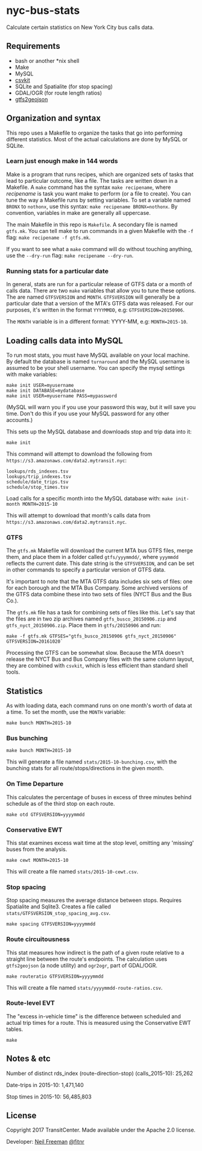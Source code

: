 # nyc-bus-stats

Calculate certain statistics on New York City bus calls data.

## Requirements

* bash or another *nix shell
* Make
* MySQL
* [csvkit](https://github.com/wireservice/csvkit)
* SQLite and Spatialite (for stop spacing)
* GDAL/OGR (for route length ratios)
* [gtfs2geojson](https://github.com/andrewharvey/gtfs2geojson)

## Organization and syntax

This repo uses a Makefile to organize the tasks that go into performing different statistics. Most of the actual calculations are done by MySQL or SQLite. 

### Learn just enough make in 144 words

Make is a program that runs recipes, which are organized sets of tasks that lead to particular outcome, like a file. The tasks are written down in a Makefile. A `make` command has the syntax `make recipename`, where *recipename* is task you want make to perform (or a file to create). You can tune the way a Makefile runs by setting variables. To set a variable named `BRONX` to `nothonx`, use this syntax: `make recipename BRONX=nothonx`. By convention, variables in make are generally all uppercase.

The main Makefile in this repo is `Makefile`. A secondary file is named `gtfs.mk`. You can tell make to run commands in a given Makefile with the `-f` flag: `make recipename -f gtfs.mk`.

If you want to see what a `make` command will do without touching anything, use the `--dry-run` flag: `make recipename --dry-run`.

### Running stats for a particular date

In general, stats are run for a particular release of GTFS data or a month of calls data. There are two `make` variables that allow you to tune these options. The are named `GTFSVERSION` and `MONTH`. `GTFSVERSION` will generally be a particular date that a version of the MTA's GTFS data was released. For our purposes, it's written in the format `YYYYMMDD`, e.g: `GTFSVERSION=20150906`.

The `MONTH` variable is in a different format: YYYY-MM, e.g: `MONTH=2015-10`.

## Loading calls data into MySQL

To run most stats, you must have MySQL available on your local machine. By default the database is named `turnaround` and the MySQL username is assumed to be your shell username. You can specify the mysql settings with make variables: 
```
make init USER=myusername
make init DATABASE=mydatabase
make init USER=myusername PASS=mypassword
```
(MySQL will warn you if you use your password this way, but it will save you time. Don't do this if you use your MySQL password for any other accounts.)

This sets up the MySQL database and downloads stop and trip data into it:
```
make init
```

This command will attempt to download the following from `https://s3.amazonaws.com/data2.mytransit.nyc`:
````
lookups/rds_indexes.tsv
lookups/trip_indexes.tsv
schedule/date_trips.tsv
schedule/stop_times.tsv
````

Load calls for a specific month into the MySQL database with:
`make init-month MONTH=2015-10`

This will attempt to download that month's calls data from `https://s3.amazonaws.com/data2.mytransit.nyc`.

### GTFS

The `gtfs.mk` Makefile will download the current MTA bus GTFS files, merge them, and place them in a folder called `gtfs/yyymmdd/`, where `yyymmdd` reflects the current date. This date string is the `GTFSVERSION`, and can be set in other commands to specify a particular version of GTFS data.

It's important to note that the MTA GTFS data includes six sets of files: one for each borough and the MTA Bus Company. Some archived versions of the GTFS data combine these into two sets of files (NYCT Bus and the Bus Co.).

The `gtfs.mk` file has a task for combining sets of files like this. Let's say that the files are in two zip archives named `gtfs_busco_20150906.zip` and `gtfs_nyct_20150906.zip`. Place them in `gtfs/20150906` and run:
```
make -f gtfs.mk GTFSES="gtfs_busco_20150906 gtfs_nyct_20150906" GTFSVERSION=20161020`
```

Processing the GTFS can be somewhat slow. Because the MTA doesn't release the NYCT Bus and Bus Company files with the same column layout, they are combined with `csvkit`, which is less efficient than standard shell tools.

## Statistics

As with loading data, each command runs on one month's worth of data at a time. To set the month, use the `MONTH` variable:
```
make bunch MONTH=2015-10
```

### Bus bunching

```
make bunch MONTH=2015-10
```

This will generate a file named `stats/2015-10-bunching.csv`, with the bunching stats for all route/stops/directions in the given month.

### On Time Departure

This calculates the percentage of buses in excess of three minutes behind schedule as of the third stop on each route.

```
make otd GTFSVERSION=yyyymmdd
```

### Conservative EWT

This stat examines excess wait time at the stop level, omitting any 'missing' buses from the analysis.

```
make cewt MONTH=2015-10
```

This will create a file named `stats/2015-10-cewt.csv`.

### Stop spacing

Stop spacing measures the average distance between stops. Requires Spatialite and Sqlite3. Creates a file called `stats/GTFSVERSION_stop_spacing_avg.csv`.

```
make spacing GTFSVERSION=yyyymmdd
````

### Route circuitousness

This stat measures how indirect is the path of a given route relative to a straight line between the route's endpoints. The calculation uses `gtfs2geojson` (a node utility) and `ogr2ogr`, part of GDAL/OGR.
```
make routeratio GTFSVERSION=yyyymmdd
```

This will create a file named `stats/yyyymmdd-route-ratios.csv`.

### Route-level EVT
The "excess in-vehicle time" is the difference between scheduled and actual trip times for a route. This is measured using the Conservative EWT tables.
```
make 
```

## Notes & etc

Number of distinct rds_index (route-direction-stop) (calls_2015-10): 25,262

Date-trips in 2015-10: 1,471,140

Stop times in 2015-10: 56,485,803

## License

Copyright 2017 TransitCenter. Made available under the Apache 2.0 license.

Developer: [Neil Freeman](http://fakeisthenewreal.org) [@fitnr](http://twitter.com/fitnr)

